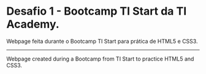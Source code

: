 # Desafio 1 - Bootcamp TI Start da TI Academy.

Webpage feita durante o Bootcamp TI Start para prática de HTML5 e CSS3. 
____________________________________________________________________________

Webpage created during a Bootcamp from TI Start to practice HTML5 and CSS3.
